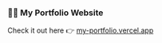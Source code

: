 ### 👩‍💻 My Portfolio Website
Check it out here 👉 [my-portfolio.vercel.app](https://my-portfolio.vercel.app)
